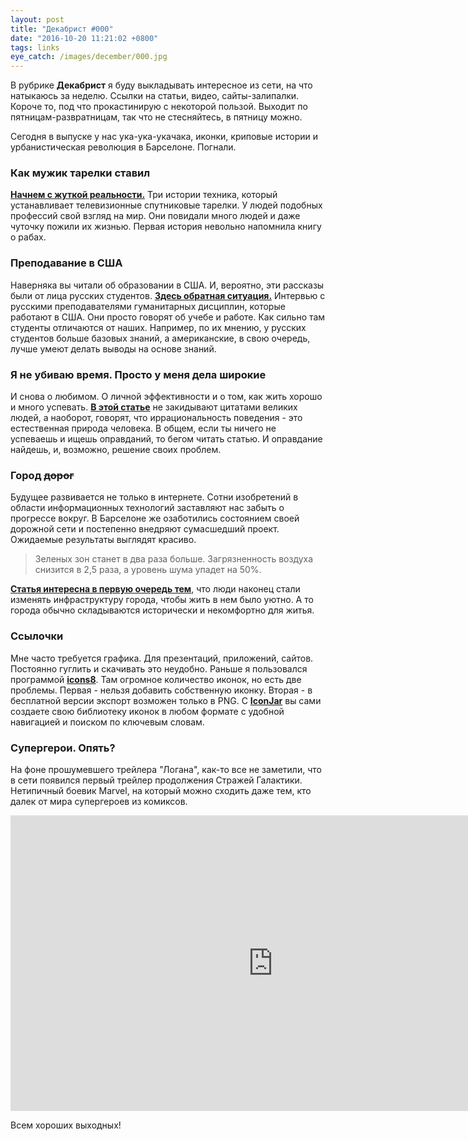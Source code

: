 ```yaml
---
layout: post
title: "Декабрист #000"
date: "2016-10-20 11:21:02 +0800"
tags: links
eye_catch: /images/december/000.jpg
---
```


В рубрике **Декабрист** я буду выкладывать интересное из сети, на что натыкаюсь за неделю. Ссылки на статьи, видео, сайты-залипалки. Короче то, под что прокастинирую с некоторой пользой. Выходит по пятницам-развратницам, так что не стесняйтесь, в пятницу можно.

Сегодня в выпуске у нас ука-ука-укачака, иконки, криповые истории и урбанистическая революция в Барселоне. Погнали.

<!--more-->

### Как мужик тарелки ставил

**[Начнем с жуткой реальности.](http://batenka.ru/unity/watchtv/)** Три истории техника, который устанавливает телевизионные спутниковые тарелки. У людей подобных профессий свой взгляд на мир. Они повидали много людей и даже чуточку пожили их жизнью. Первая история невольно напомнила книгу о рабах.

### Преподавание в США

Наверняка вы читали об образовании в США. И, вероятно, эти рассказы были от лица русских студентов. **[Здесь обратная ситуация.](http://theoryandpractice.ru/posts/14743-studenty-zovut-menya-professor-a-aspiranty--misha-uchenye-gumanitarii-ob-opyte-prepodavaniya-za-rubezhom)** Интервью с русскими преподавателями гуманитарных дисциплин, которые работают в США. Они просто говорят об учебе и работе. Как сильно там студенты отличаются от наших. Например, по их мнению, у русских студентов больше базовых знаний, а американские, в свою очередь, лучше умеют делать выводы на основе знаний.

### Я не убиваю время. Просто у меня дела широкие

И снова о любимом. О личной эффективности и о том, как жить хорошо и много успевать. **[В этой статье](http://big-frog.livejournal.com/90458.html)** не закидывают цитатами великих людей, а наоборот, говорят, что иррациональность поведения - это естественная природа человека. В общем, если ты ничего не успеваешь и ищешь оправданий, то бегом читать статью. И оправдание найдешь, и, возможно, решение своих проблем.

### Город <strike>дорог</strike>

Будущее развивается не только в интернете. Сотни изобретений в области информационных технологий заставляют нас забыть о прогрессе вокруг. В Барселоне же озаботились состоянием своей дорожной сети и постепенно внедряют сумасшедший проект. Ожидаемые результаты выглядят красиво.

> Зеленых зон станет в два раза больше. Загрязненность воздуха снизится в 2,5 раза, а уровень шума упадет на 50%.

**[Статья интересна в первую очередь тем](https://daily.afisha.ru/cities/2302-kak-v-barselone-delayut-samuyu-radikalnuyu-urbanisticheskuyu-revolyuciyu-v-mire/)**, что люди наконец стали изменять инфраструктуру города, чтобы жить в нем было уютно. А то города обычно складываются исторически и некомфортно для житья.

### Ссылочки

Мне часто требуется графика. Для презентаций, приложений, сайтов. Постоянно гуглить и скачивать это неудобно. Раньше я пользовался программой **[icons8](https://icons8.com)**. Там огромное количество иконок, но есть две проблемы. Первая - нельзя добавить собственную иконку. Вторая - в бесплатной версии экспорт возможен только в PNG. C **[IconJar](http://geticonjar.com)** вы сами создаете свою библиотеку иконок в любом формате с удобной навигацией и поиском по ключевым словам.

### Супергерои. Опять?

На фоне прошумевшего трейлера "Логана", как-то все не заметили, что в сети появился первый трейлер продолжения Стражей Галактики. Нетипичный боевик Marvel, на который можно сходить даже тем, кто далек от мира супергероев из комиксов.

<iframe width="840" height="473" src="https://www.youtube.com/embed/2mFcxL51X_k" frameborder="0" allowfullscreen></iframe>

Всем хороших выходных!
